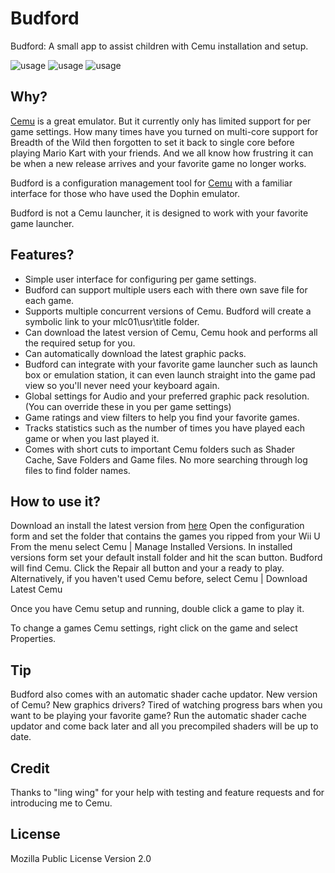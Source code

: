 # Budford
Budford: A small app to assist children with Cemu installation and setup.

![usage](https://github.com/SteveLeafo/Budford/tree/master/doc/ready_to_go.png)
![usage](https://github.com/SteveLeafo/Budford/tree/master/doc/ready_to_go.gif)
![usage](https://github.com/octref/polacode/raw/master/demo/usage.gif)


## Why?

[Cemu](http://cemu.info/) is a great emulator.  But it currently only has limited support for per game settings. How many times have you turned on multi-core support for Breadth of the Wild then forgotten to set it back to single core before playing Mario Kart with your friends. And we all know how frustring it can be when a new release arrives and your favorite game no longer works.

Budford is a configuration management tool for [Cemu](http://cemu.info/) with a familiar interface for those who have used the Dophin emulator.  

Budford is not a Cemu launcher, it is designed to work with your favorite game launcher.

## Features?

- Simple user interface for configuring per game settings.
- Budford can support multiple users each with there own save file for each game.
- Supports multiple concurrent versions of Cemu.  Budford will create a symbolic link to your mlc01\usr\title folder.
- Can download the latest version of Cemu, Cemu hook and performs all the required setup for you.
- Can automatically download the latest graphic packs.
- Budford can integrate with your favorite game launcher such as launch box or emulation station, it can even launch straight into the game pad view so you'll never need your keyboard again.
- Global settings for Audio and your preferred graphic pack resolution. (You can override these in you per game settings)
- Game ratings and view filters to help you find your favorite games.
- Tracks statistics such as the number of times you have played each game or when you last played it.
- Comes with short cuts to important Cemu folders such as Shader Cache, Save Folders and Game files.  No more searching through log files to find folder names.

## How to use it?

Download an install the latest version from [here](https://github.com/SteveLeafo/Budford/tree/master/Install)
Open the configuration form and set the folder that contains the games you ripped from your Wii U
From the menu select Cemu | Manage Installed Versions. In installed versions form set your default install folder and hit the scan button.  Budford will find Cemu.  Click the Repair all button and your a ready to play.
Alternatively, if you haven't used Cemu before, select Cemu | Download Latest Cemu

Once you have Cemu setup and running, double click a game to play it.

To change a games Cemu settings, right click on the game and select Properties.

## Tip

Budford also comes with an automatic shader cache updator.  New version of Cemu?  New graphics drivers?  Tired of watching progress bars when you want to be playing your favorite game?
Run the automatic shader cache updator and come back later and all you precompiled shaders will be up to date.

## Credit

Thanks to "ling wing" for your help with testing and feature requests and for introducing me to Cemu.

## License

Mozilla Public License Version 2.0